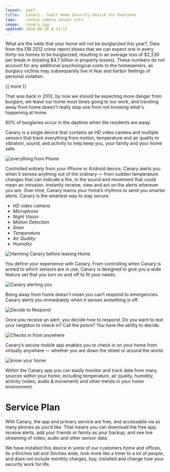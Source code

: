 ```yaml
---
layout:  post
title:   Canary - Smart Home Security Device for Everyone
tags:    canary camera sensor cctv
image:   canary.jpg
updated: 2016-06-16 @ 21:11
---
```


What are the odds that your home will not be burglarized this year?, Data from the FBI 2012 crime report shows that we can expect one in every thirty-six homes to be burglarized, resulting in an average loss of $2,230 per break in (totaling $4.7 billion in property losses). These numbers do not account for any additional psychological costs to the homeowners, as burglary victims may subsequently live in fear and harbor feelings of personal violation.

{{ more }}

That was back in 2012, by now we should be expecting more danger from burglars, we leave our home most times going to our work, and  traveling away from home doesn't really stop one from not knowing what's happening at home.

60% of burglaries occur in the daytime when the residents are away.

Canary is a single device that contains an HD video camera and multiple sensors that track everything from motion, temperature and air quality to vibration, sound, and activity to help keep you, your family and your home safe.

![everything from Phone](/img/posts/canaries-phone.jpg)

Controlled entirely from your iPhone or Android device, Canary alerts you when it senses anything out of the ordinary — from sudden temperature changes that can indicate a fire, to the sound and movement that could mean an intrusion. Instantly receive, view and act on the alerts wherever you are. Over time, Canary learns your home’s rhythms to send you smarter alerts. Canary is the smartest way to stay secure.

* _HD video camera_  
* _Microphone_ 
* _Night Vision_
* _Motion Detection_
* _Siren_
* _Temperature_
* _Air Quality_
* _Humidity_


![Harming Canary before leaving Home](/img/posts/harming-canary.jpg)

You define your experience with Canary. From controlling when Canary is armed to which sensors are in use, Canary is designed to give you a wide feature set that you turn on and off to fit your needs.

![Canary alerting you](/img/posts/canary-alerts.jpg)

Being away from home doesn’t mean you can’t respond to emergencies. Canary alerts you immediately when it senses something is off.

![Decide to Respond](/img/posts/who-home.jpg)

Once you receive an alert, you decide how to respond. Do you want to text your neighbor to check in? Call the police? You have the ability to decide.

![Checks in from anywhere](/img/posts/checks-in.jpg)

Canary’s secure mobile app enables you to check in on your home from virtually anywhere — whether you are down the street or around the world.

![know your home](/img/posts/temp.jpg)

Within the Canary app you can easily monitor and track data from many sources within your home, including temperature, air quality, humidity, activity (video, audio & movement) and other trends in your home environment.

# Service Plan

With Canary, the app and primary service are free, and accessable via as many phones as you’d like. That means you can download the free app, receive alerts, add your friends or family as your backup, and see live streaming of video, audio and other sensor data.

We have installed this device in some of our customers home and offices, its a 6inches tall and 3inches wide, look more like a timer to a lot of people, and does not include monthly charges, buy, installed and change how your security work for life. 
